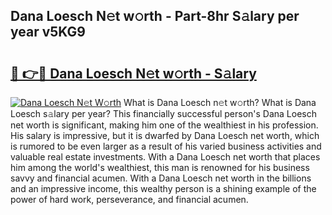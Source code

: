 ## Dana Loesch N𝚎t w𝚘rth - Part-8hr S𝚊lary per year v5KG9

# <h2><a href="http://gc526f.nevu.top/?p=Dana+Loesch">🔗 👉🔴 Dana Loesch N𝚎t w𝚘rth - S𝚊lary</a></h2>

[![Dana Loesch N𝚎t W𝚘rth](https://i.imgur.com/Oavwk0R.jpeg)](http://gc526f.nevu.top/?p=Dana+Loesch)
What is Dana Loesch n𝚎t w𝚘rth? What is Dana Loesch s𝚊lary per year?
This financially successful person's Dana Loesch net worth is significant, making him one of the wealthiest in his profession. His salary is impressive, but it is dwarfed by Dana Loesch net worth, which is rumored to be even larger as a result of his varied business activities and valuable real estate investments. With a Dana Loesch net worth that places him among the world's wealthiest, this man is renowned for his business savvy and financial acumen. With a Dana Loesch net worth in the billions and an impressive income, this wealthy person is a shining example of the power of hard work, perseverance, and financial acumen.

